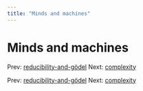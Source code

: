 ```yaml
---
title: "Minds and machines"
---
```


# Minds and machines

Prev: [reducibility-and-gödel](reducibility-and-gödel.md)
Next: [complexity](complexity.md)

Prev: [reducibility-and-gödel](reducibility-and-gödel.md)
Next: [complexity](complexity.md)

